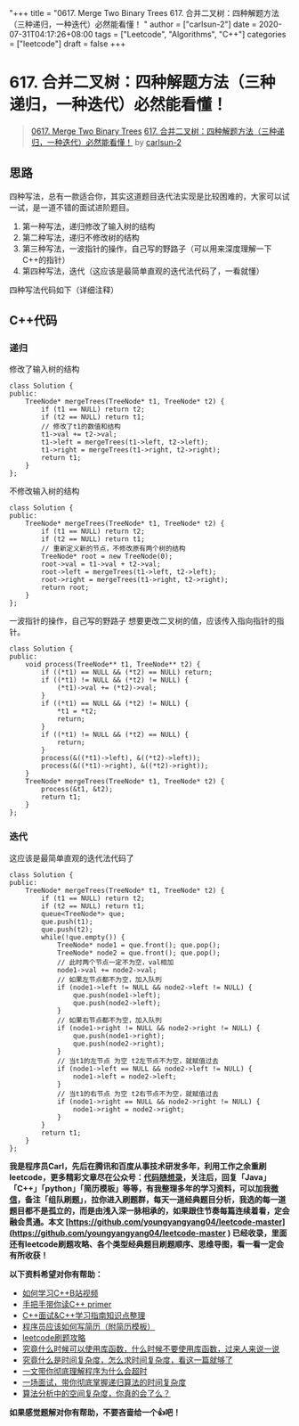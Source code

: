 "+++
title = "0617. Merge Two Binary Trees 617. 合并二叉树：四种解题方法（三种递归，一种迭代）必然能看懂！ "
author = ["carlsun-2"]
date = 2020-07-31T04:17:26+08:00
tags = ["Leetcode", "Algorithms", "C++"]
categories = ["leetcode"]
draft = false
+++

# 617. 合并二叉树：四种解题方法（三种递归，一种迭代）必然能看懂！

> [0617. Merge Two Binary Trees](https://leetcode-cn.com/problems/merge-two-binary-trees/)
> [617. 合并二叉树：四种解题方法（三种递归，一种迭代）必然能看懂！](https://leetcode-cn.com/problems/merge-two-binary-trees/solution/si-chong-jie-ti-fang-fa-san-chong-di-gui-yi-chong-/) by [carlsun-2](https://leetcode-cn.com/u/carlsun-2/)

## 思路 

四种写法，总有一款适合你，其实这道题目迭代法实现是比较困难的，大家可以试一试，是一道不错的面试进阶题目。

1. 第一种写法，递归修改了输入树的结构 
2. 第二种写法，递归不修改树的结构 
3. 第三种写法，一波指针的操作，自己写的野路子（可以用来深度理解一下C++的指针）
4. 第四种写法，迭代（这应该是最简单直观的迭代法代码了，一看就懂）

四种写法代码如下（详细注释）

## C++代码

### 递归

修改了输入树的结构
```
class Solution {
public:
    TreeNode* mergeTrees(TreeNode* t1, TreeNode* t2) {
        if (t1 == NULL) return t2;
        if (t2 == NULL) return t1;
        // 修改了t1的数值和结构
        t1->val += t2->val;
        t1->left = mergeTrees(t1->left, t2->left);
        t1->right = mergeTrees(t1->right, t2->right);
        return t1;
    }
};
```

不修改输入树的结构
```
class Solution {
public:
    TreeNode* mergeTrees(TreeNode* t1, TreeNode* t2) {
        if (t1 == NULL) return t2;
        if (t2 == NULL) return t1;
        // 重新定义新的节点，不修改原有两个树的结构
        TreeNode* root = new TreeNode(0);
        root->val = t1->val + t2->val;
        root->left = mergeTrees(t1->left, t2->left);
        root->right = mergeTrees(t1->right, t2->right);
        return root;
    }
};
```
一波指针的操作，自己写的野路子
想要更改二叉树的值，应该传入指向指针的指针。 
```
class Solution {
public:
    void process(TreeNode** t1, TreeNode** t2) {
        if ((*t1) == NULL && (*t2) == NULL) return;
        if ((*t1) != NULL && (*t2) != NULL) {
            (*t1)->val += (*t2)->val;
        }
        if ((*t1) == NULL && (*t2) != NULL) {
            *t1 = *t2;
            return;
        }
        if ((*t1) != NULL && (*t2) == NULL) {
            return;
        }
        process(&((*t1)->left), &((*t2)->left));
        process(&((*t1)->right), &((*t2)->right));
    }
    TreeNode* mergeTrees(TreeNode* t1, TreeNode* t2) {
        process(&t1, &t2);
        return t1;
    }
};
```
### 迭代

这应该是最简单直观的迭代法代码了
```
class Solution {
public:
    TreeNode* mergeTrees(TreeNode* t1, TreeNode* t2) {
        if (t1 == NULL) return t2;
        if (t2 == NULL) return t1;
        queue<TreeNode*> que;
        que.push(t1);
        que.push(t2);
        while(!que.empty()) {
            TreeNode* node1 = que.front(); que.pop();
            TreeNode* node2 = que.front(); que.pop();
            // 此时两个节点一定不为空，val相加
            node1->val += node2->val;
            // 如果左节点都不为空，加入队列
            if (node1->left != NULL && node2->left != NULL) {
                que.push(node1->left);
                que.push(node2->left);
            }
            // 如果右节点都不为空，加入队列
            if (node1->right != NULL && node2->right != NULL) {
                que.push(node1->right);
                que.push(node2->right);
            }
            // 当t1的左节点 为空 t2左节点不为空，就赋值过去
            if (node1->left == NULL && node2->left != NULL) {
                node1->left = node2->left;
            }
            // 当t1的右节点 为空 t2右节点不为空，就赋值过去
            if (node1->right == NULL && node2->right != NULL) {
                node1->right = node2->right;
            }
        }
        return t1;
    }
};
```

**我是程序员Carl，先后在腾讯和百度从事技术研发多年，利用工作之余重刷leetcode，更多精彩文章尽在公众号：[代码随想录](https://img-blog.csdnimg.cn/20200815195519696.png)，关注后，回复「Java」「C++」「python」「简历模板」等等，有我整理多年的学习资料，可以加我[微信](https://img-blog.csdnimg.cn/20200814140330894.png)，备注「组队刷题」，拉你进入刷题群，每天一道经典题目分析，我选的每一道题目都不是孤立的，而是由浅入深一脉相承的，如果跟住节奏每篇连续着看，定会融会贯通。本文  [https://github.com/youngyangyang04/leetcode-master](https://github.com/youngyangyang04/leetcode-master ) 已经收录，里面还有leetcode刷题攻略、各个类型经典题目刷题顺序、思维导图，看一看一定会有所收获！**

**以下资料希望对你有帮助：**
* [如何学习C++B站视频](https://www.bilibili.com/video/BV1rK4y1e7ed)
* [手把手带你读C++ primer](https://www.bilibili.com/video/BV1Z5411874t)
* [C++面试&C++学习指南知识点整理](https://github.com/youngyangyang04/TechCPP)
* [程序员应该如何写简历（附简历模板）](https://mp.weixin.qq.com/s/PkBpde0PV65dJjj9zZJYtg)
* [leetcode刷题攻略](https://github.com/youngyangyang04/leetcode-master)
* [究竟什么时候可以使用库函数，什么时候不要使用库函数，过来人来说一说](https://leetcode-cn.com/circle/article/E1Kjzn/)
* [究竟什么是时间复杂度，怎么求时间复杂度，看这一篇就够了](https://mp.weixin.qq.com/s/lYL9TSxLqCeFXIdjt4dcIw)
* [一文带你彻底理解程序为什么会超时](https://mp.weixin.qq.com/s/T-vcJSkq2-0s0bBB-itWbQ)
* [一场面试，带你彻底掌握递归算法的时间复杂度](https://mp.weixin.qq.com/s/Kt-Mvs8LeVqidLGUqySj1g)
* [算法分析中的空间复杂度，你真的会了么？](https://mp.weixin.qq.com/s/sXjjnOUEQ4Gf5F9QCRzy7g)

**如果感觉题解对你有帮助，不要吝啬给一个👍吧！**

